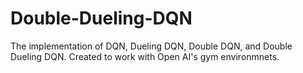 # Double-Dueling-DQN
The implementation of DQN, Dueling DQN, Double DQN, and Double Dueling DQN. Created to work with Open AI's gym environmnets.
